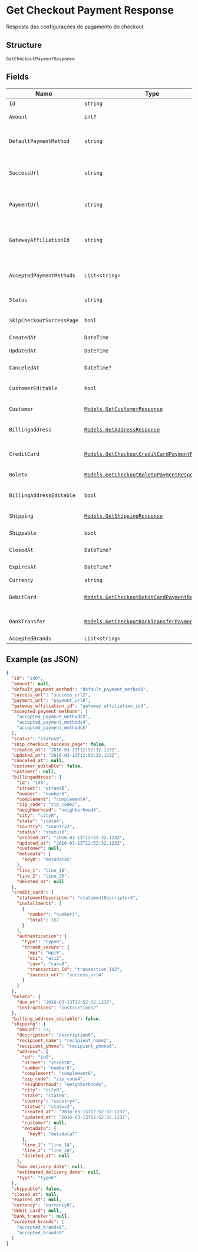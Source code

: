 
# Get Checkout Payment Response

Resposta das configurações de pagamento do checkout

## Structure

`GetCheckoutPaymentResponse`

## Fields

| Name | Type | Tags | Description |
|  --- | --- | --- | --- |
| `Id` | `string` | Required | - |
| `Amount` | `int?` | Optional | Valor em centavos |
| `DefaultPaymentMethod` | `string` | Required | Meio de pagamento padrão no checkout |
| `SuccessUrl` | `string` | Required | Url de redirecionamento de sucesso após o checkou |
| `PaymentUrl` | `string` | Required | Url para pagamento usando o checkout |
| `GatewayAffiliationId` | `string` | Required | Código da afiliação onde o pagamento será processado no gateway |
| `AcceptedPaymentMethods` | `List<string>` | Required | Meios de pagamento aceitos no checkout |
| `Status` | `string` | Required | Status do checkout |
| `SkipCheckoutSuccessPage` | `bool` | Required | Pular tela de sucesso pós-pagamento? |
| `CreatedAt` | `DateTime` | Required | Data de criação |
| `UpdatedAt` | `DateTime` | Required | Data de atualização |
| `CanceledAt` | `DateTime?` | Optional | Data de cancelamento |
| `CustomerEditable` | `bool` | Required | Torna o objeto customer editável |
| `Customer` | [`Models.GetCustomerResponse`](../../doc/models/get-customer-response.md) | Optional | Dados do comprador |
| `Billingaddress` | [`Models.GetAddressResponse`](../../doc/models/get-address-response.md) | Required | Dados do endereço de cobrança |
| `CreditCard` | [`Models.GetCheckoutCreditCardPaymentResponse`](../../doc/models/get-checkout-credit-card-payment-response.md) | Required | Configurações de cartão de crédito |
| `Boleto` | [`Models.GetCheckoutBoletoPaymentResponse`](../../doc/models/get-checkout-boleto-payment-response.md) | Required | Configurações de boleto |
| `BillingAddressEditable` | `bool` | Required | Indica se o billing address poderá ser editado |
| `Shipping` | [`Models.GetShippingResponse`](../../doc/models/get-shipping-response.md) | Required | Configurações  de entrega |
| `Shippable` | `bool` | Required | Indica se possui entrega |
| `ClosedAt` | `DateTime?` | Optional | Data de fechamento |
| `ExpiresAt` | `DateTime?` | Optional | Data de expiração |
| `Currency` | `string` | Required | Moeda |
| `DebitCard` | [`Models.GetCheckoutDebitCardPaymentResponse`](../../doc/models/get-checkout-debit-card-payment-response.md) | Optional | Configurações de cartão de débito |
| `BankTransfer` | [`Models.GetCheckoutBankTransferPaymentResponse`](../../doc/models/get-checkout-bank-transfer-payment-response.md) | Optional | Bank transfer payment response |
| `AcceptedBrands` | `List<string>` | Required | Accepted Brands |

## Example (as JSON)

```json
{
  "id": "id0",
  "amount": null,
  "default_payment_method": "default_payment_method0",
  "success_url": "success_url2",
  "payment_url": "payment_url6",
  "gateway_affiliation_id": "gateway_affiliation_id4",
  "accepted_payment_methods": [
    "accepted_payment_methods3",
    "accepted_payment_methods4",
    "accepted_payment_methods5"
  ],
  "status": "status8",
  "skip_checkout_success_page": false,
  "created_at": "2016-03-13T12:52:32.123Z",
  "updated_at": "2016-03-13T12:52:32.123Z",
  "canceled_at": null,
  "customer_editable": false,
  "customer": null,
  "billingaddress": {
    "id": "id8",
    "street": "street8",
    "number": "number6",
    "complement": "complement4",
    "zip_code": "zip_code2",
    "neighborhood": "neighborhood4",
    "city": "city8",
    "state": "state4",
    "country": "country2",
    "status": "status0",
    "created_at": "2016-03-13T12:52:32.123Z",
    "updated_at": "2016-03-13T12:52:32.123Z",
    "customer": null,
    "metadata": {
      "key0": "metadata5"
    },
    "line_1": "line_18",
    "line_2": "line_26",
    "deleted_at": null
  },
  "credit_card": {
    "statementDescriptor": "statementDescriptor4",
    "installments": [
      {
        "number": "number1",
        "total": 167
      }
    ],
    "authentication": {
      "type": "type0",
      "threed_secure": {
        "mpi": "mpi0",
        "eci": "eci2",
        "cavv": "cavv8",
        "transaction_Id": "transaction_Id2",
        "success_url": "success_url4"
      }
    }
  },
  "boleto": {
    "due_at": "2016-03-13T12:52:32.123Z",
    "instructions": "instructions2"
  },
  "billing_address_editable": false,
  "shipping": {
    "amount": 52,
    "description": "description6",
    "recipient_name": "recipient_name2",
    "recipient_phone": "recipient_phone6",
    "address": {
      "id": "id0",
      "street": "street0",
      "number": "number8",
      "complement": "complement6",
      "zip_code": "zip_code4",
      "neighborhood": "neighborhood6",
      "city": "city0",
      "state": "state6",
      "country": "country4",
      "status": "status2",
      "created_at": "2016-03-13T12:52:32.123Z",
      "updated_at": "2016-03-13T12:52:32.123Z",
      "customer": null,
      "metadata": {
        "key0": "metadata7"
      },
      "line_1": "line_14",
      "line_2": "line_28",
      "deleted_at": null
    },
    "max_delivery_date": null,
    "estimated_delivery_date": null,
    "type": "type6"
  },
  "shippable": false,
  "closed_at": null,
  "expires_at": null,
  "currency": "currency0",
  "debit_card": null,
  "bank_transfer": null,
  "accepted_brands": [
    "accepted_brands8",
    "accepted_brands9"
  ]
}
```

